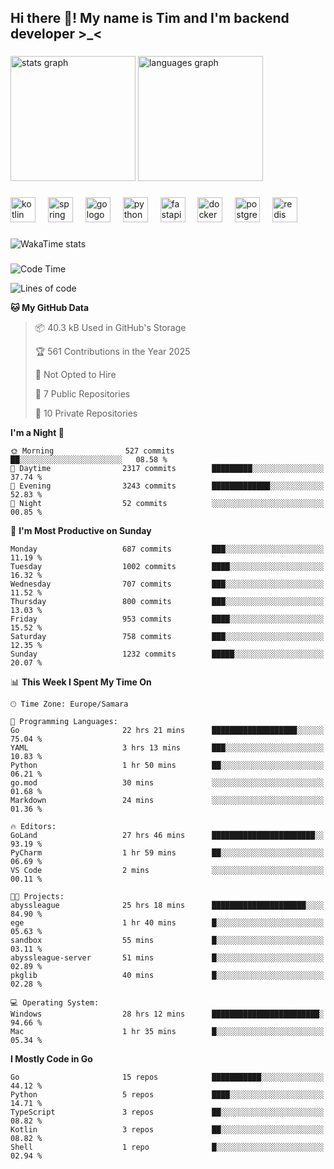 <h2 align="left">Hi there 👋! My name is Tim and I'm backend developer >_<</h2>

###

<div align="left">
  <img src="https://github-readme-stats-qilm.vercel.app/api?username=intezya&hide_title=false&hide_rank=false&show_icons=true&include_all_commits=true&count_private=true&disable_animations=false&theme=omni&locale=en&hide_border=true&order=1&show=prs_merged&hide=issues" height="200" alt="stats graph"  />
  <img src="https://github-readme-stats-qilm.vercel.app/api/top-langs?username=intezya&locale=en&hide_title=false&layout=donut&langs_count=5&theme=omni&hide_border=true&order=2&exclude_repo=github-readme-stats&hide=mako" height="200" alt="languages graph"  />
</div>

###

<div align="left">
  <img src="https://img.shields.io/badge/Kotlin-7F52FF?logo=kotlin&logoColor=white&style=for-the-badge" height="40" alt="kotlin logo"  />
  <img width="12" />
  <img src="https://img.shields.io/badge/Spring-6DB33F?logo=spring&logoColor=black&style=for-the-badge" height="40" alt="spring logo"  />
  <img width="12" />
  <img src="https://img.shields.io/badge/Go-00ADD8?logo=go&logoColor=white&style=for-the-badge" height="40" alt="go logo"  />
  <img width="12" />
  <img src="https://img.shields.io/badge/Python-3776AB?logo=python&logoColor=white&style=for-the-badge" height="40" alt="python logo"  />
  <img width="12" />
  <img src="https://img.shields.io/badge/FastAPI-009688?logo=fastapi&logoColor=white&style=for-the-badge" height="40" alt="fastapi logo"  />
  <img width="12" />
  <img src="https://img.shields.io/badge/Docker-2496ED?logo=docker&logoColor=white&style=for-the-badge" height="40" alt="docker logo"  />
  <img width="12" />
  <img src="https://img.shields.io/badge/PostgreSQL-4169E1?logo=postgresql&logoColor=white&style=for-the-badge" height="40" alt="postgresql logo"  />
  <img width="12" />
  <img src="https://img.shields.io/badge/Redis-DC382D?logo=redis&logoColor=white&style=for-the-badge" height="40" alt="redis logo"  />
</div>

###

<picture>
	<source
		srcset="https://github-readme-stats-qilm.vercel.app/api/wakatime?username=intezya&theme=omni&layout=compact&hide_border=true"
		media="(prefers-color-scheme: dark)%2C (prefers-color-scheme: no-preference)"
	/>
	<img alt="WakaTime stats" src="https://github-readme-stats-qilm.vercel.app/api/wakatime?username=intezya&theme=omni&layout=compact&hide_border=true&"/>
</picture>

###

<!--START_SECTION:waka-->
![Code Time](http://img.shields.io/badge/Code%20Time-696%20hrs%208%20mins-blue)

![Lines of code](https://img.shields.io/badge/From%20Hello%20World%20I%27ve%20Written-926.4%20thousand%20lines%20of%20code-blue)

**🐱 My GitHub Data** 

> 📦 40.3 kB Used in GitHub's Storage 
 > 
> 🏆 561 Contributions in the Year 2025
 > 
> 🚫 Not Opted to Hire
 > 
> 📜 7 Public Repositories 
 > 
> 🔑 10 Private Repositories 
 > 
**I'm a Night 🦉** 

```text
🌞 Morning                527 commits         ██░░░░░░░░░░░░░░░░░░░░░░░   08.58 % 
🌆 Daytime                2317 commits        █████████░░░░░░░░░░░░░░░░   37.74 % 
🌃 Evening                3243 commits        █████████████░░░░░░░░░░░░   52.83 % 
🌙 Night                  52 commits          ░░░░░░░░░░░░░░░░░░░░░░░░░   00.85 % 
```
📅 **I'm Most Productive on Sunday** 

```text
Monday                   687 commits         ███░░░░░░░░░░░░░░░░░░░░░░   11.19 % 
Tuesday                  1002 commits        ████░░░░░░░░░░░░░░░░░░░░░   16.32 % 
Wednesday                707 commits         ███░░░░░░░░░░░░░░░░░░░░░░   11.52 % 
Thursday                 800 commits         ███░░░░░░░░░░░░░░░░░░░░░░   13.03 % 
Friday                   953 commits         ████░░░░░░░░░░░░░░░░░░░░░   15.52 % 
Saturday                 758 commits         ███░░░░░░░░░░░░░░░░░░░░░░   12.35 % 
Sunday                   1232 commits        █████░░░░░░░░░░░░░░░░░░░░   20.07 % 
```


📊 **This Week I Spent My Time On** 

```text
🕑︎ Time Zone: Europe/Samara

💬 Programming Languages: 
Go                       22 hrs 21 mins      ███████████████████░░░░░░   75.04 % 
YAML                     3 hrs 13 mins       ███░░░░░░░░░░░░░░░░░░░░░░   10.83 % 
Python                   1 hr 50 mins        ██░░░░░░░░░░░░░░░░░░░░░░░   06.21 % 
go.mod                   30 mins             ░░░░░░░░░░░░░░░░░░░░░░░░░   01.68 % 
Markdown                 24 mins             ░░░░░░░░░░░░░░░░░░░░░░░░░   01.36 % 

🔥 Editors: 
GoLand                   27 hrs 46 mins      ███████████████████████░░   93.19 % 
PyCharm                  1 hr 59 mins        ██░░░░░░░░░░░░░░░░░░░░░░░   06.69 % 
VS Code                  2 mins              ░░░░░░░░░░░░░░░░░░░░░░░░░   00.11 % 

🐱‍💻 Projects: 
abyssleague              25 hrs 18 mins      █████████████████████░░░░   84.90 % 
ege                      1 hr 40 mins        █░░░░░░░░░░░░░░░░░░░░░░░░   05.63 % 
sandbox                  55 mins             █░░░░░░░░░░░░░░░░░░░░░░░░   03.11 % 
abyssleague-server       51 mins             █░░░░░░░░░░░░░░░░░░░░░░░░   02.89 % 
pkglib                   40 mins             █░░░░░░░░░░░░░░░░░░░░░░░░   02.28 % 

💻 Operating System: 
Windows                  28 hrs 12 mins      ████████████████████████░   94.66 % 
Mac                      1 hr 35 mins        █░░░░░░░░░░░░░░░░░░░░░░░░   05.34 % 
```

**I Mostly Code in Go** 

```text
Go                       15 repos            ███████████░░░░░░░░░░░░░░   44.12 % 
Python                   5 repos             ████░░░░░░░░░░░░░░░░░░░░░   14.71 % 
TypeScript               3 repos             ██░░░░░░░░░░░░░░░░░░░░░░░   08.82 % 
Kotlin                   3 repos             ██░░░░░░░░░░░░░░░░░░░░░░░   08.82 % 
Shell                    1 repo              █░░░░░░░░░░░░░░░░░░░░░░░░   02.94 % 
```




<!--END_SECTION:waka-->

